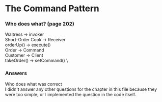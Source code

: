 # The Command Pattern

### Who does what? (page 202)
Waitress -> invoker \
Short-Order Cook -> Receiver \
orderUp() -> execute() \
Order -> Command \
Customer -> Client \
takeOrder() -> setCommand() \

###  Answers
Who does what was correct \
I didn't answer any other questions for the chapter in this file because they were too simple, or I implemented the question in the code itself.